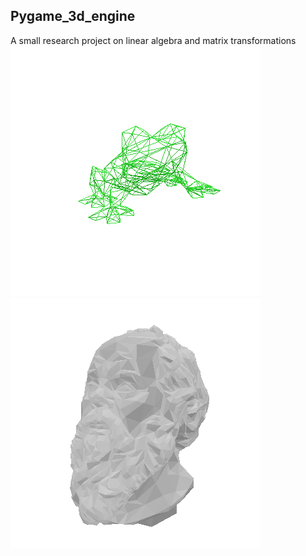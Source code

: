 ## Pygame_3d_engine
A small research project on linear algebra and matrix transformations\
![Alt Text](frogfilling.gif) ![Alt Text](socratus.gif)
